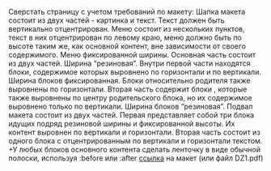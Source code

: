 ﻿Сверстать страницу с учетом требований по макету:
Шапка макета состоит из двух частей - картинка и текст. Текст должен быть вертикально отцентрирован.
Меню состоит из нескольких пунктов, текст в них отцентрирован по левому краю, меню должно быть по высоте таким же, как основной контент, вне зависимости от своего содержимого. Меню фиксированной ширины.
Основная часть состоит из двух частей. Ширина “резиновая”. Внутри первой части находятся блоки, содержимое которых выровнено по горизонтали и по вертикали. Ширина блоков фиксированная. Блоки относительно родителя также выровнены по горизонтали. Вторая часть содержит блоки , которые также выровнены по центру родительского блока, но их содержимое выровнено только по вертикали. Ширина блоков “резиновая”.
Подвал макета состоит из двух частей. Первая представляет собой три блока идущих подряд резиновой ширины и фиксированной высоты. Их контент выровнен по вертикали и горизонтали. Вторая часть состоит из одного блока с отцентрированным по вертикали и горизонтали текстом. +У любых блоков основного контента сделать ленточку в виде обычной полоски, используя :before или :after
<a href="https://docs.google.com/drawings/d/17yFFcfc_YH-O0yykuJkqZyH9l1DhaHnmne9vcpanMhA/edit?usp=sharing">ссылка</a> на макет (или файл DZ1.pdf)